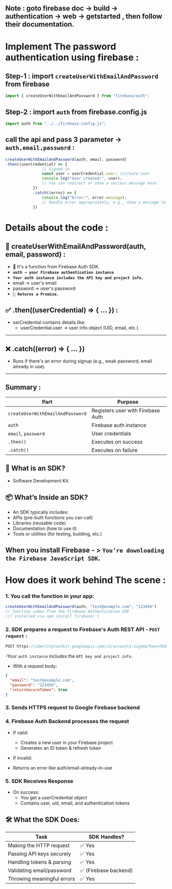 ## Note : goto firebase doc -> build -> authentication -> web -> getstarted , then follow their documentation.

# Implement The password authentication using firebase : 

## Step-1 : import `createUserWithEmailAndPassword` from firebase
```jsx
import { createUserWithEmailAndPassword } from "firebase/auth";
```
## Step-2 : import `auth` from firebase.config.js
```jsx
import auth from "../../firebase.config.js";
```
## call the api and pass 3 parameter ->  **`auth,email,password`** :
```jsx
createUserWithEmailAndPassword(auth, email, password)
.then((userCredential) => {
                // Signed in 
                const user = userCredential.user; //create user  
                console.log("User created:", user);
                // You can redirect or show a success message here
            })
            .catch((error) => {
                console.log("Error:", error.message);
                // Handle error appropriately, e.g., show a message to the user
            })
```
# Details about the code : 
## 📌 createUserWithEmailAndPassword(auth, email, password) :
- 🔹 It's a function from Firebase Auth SDK.
- **`auth → your Firebase authentication instance`**
-  **`Your auth instance includes the API key and project info.`**
- email → user's email
- password → user's password
- **`🔹 Returns a Promise.`**
## ✅ .then((userCredential) => { ... }) :
- serCredential contains details like:
  - userCredential.user → user info object (UID, email, etc.)
---
## ❌ .catch((error) => { ... })
- Runs if there's an error during signup (e.g., weak password, email already in use).
---
## Summary : 

| Part                             | Purpose                           |
| -------------------------------- | --------------------------------- |
| `createUserWithEmailAndPassword` | Registers user with Firebase Auth |
| `auth`                           | Firebase auth instance            |
| `email`, `password`              | User credentials                  |
| `.then()`                        | Executes on success               |
| `.catch()`                       | Executes on failure               |

## 🧰 What is an SDK?
- Software Development Kit.

## 📦 What’s Inside an SDK?
- An SDK typically includes:
- APIs (pre-built functions you can call)
- Libraries (reusable code)
- Documentation (how to use it)
- Tools or utilities (for testing, building, etc.)

## When you install Firebase - > `You’re downloading the Firebase JavaScript SDK`.


# How does it work behind The scene : 
### 1. You call the function in your app:
```jsx
createUserWithEmailAndPassword(auth, "test@example.com", "123456")
// function comes from the Firebase Authentication SDK
//(`installed via npm install firebase)`)
```

### 2. SDK prepares a request to Firebase's Auth REST API - `POST request` : 
```jsx
POST https://identitytoolkit.googleapis.com/v1/accounts:signUp?key=YOUR_API_KEY
```
-Your `auth instance` includes the `API key and project info.`
- With a request body:
```json
{
  "email": "test@example.com",
  "password": "123456",
  "returnSecureToken": true
}
```
### 3. Sends HTTPS request to Google Firebase backend
### 4. Firebase Auth Backend processes the request
- If valid:
  - Creates a new user in your Firebase project
  - Generates an ID token & refresh token

- If invalid:
- Returns an error like auth/email-already-in-use

### 5. SDK Receives Response
- On success:
  - You get a userCredential object
  - Contains user, uid, email, and authentication tokens
## 🛠 What the SDK Does:

| Task                       | SDK Handles?         |
| -------------------------- | -------------------- |
| Making the HTTP request    | ✅ Yes                |
| Passing API keys securely  | ✅ Yes                |
| Handling tokens & parsing  | ✅ Yes                |
| Validating email/password  | ✅ (Firebase backend) |
| Throwing meaningful errors | ✅ Yes                |


